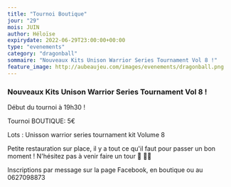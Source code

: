 ```yaml
---
title: "Tournoi Boutique"
jour: "29"
mois: JUIN
author: Héloïse
expirydate: 2022-06-29T23:00:00+00:00
type: "evenements"
category: "dragonball"
sommaire: "Nouveaux Kits Unison Warrior Series Tournament Vol 8 !"
feature_image: http://aubeaujeu.com/images/evenements/dragonball.png
---
```

### Nouveaux Kits Unison Warrior Series Tournament Vol 8 !

Début du tournoi à 19h30 !

Tournoi BOUTIQUE: 5€

Lots : Unisson warrior series tournament kit Volume 8


Petite restauration sur place, il y a tout ce qu'il faut pour passer un bon moment ! N'hésitez pas à venir faire un tour 🥪 🥤🍿


Inscriptions par message sur la page Facebook, en boutique ou au 0627098873
